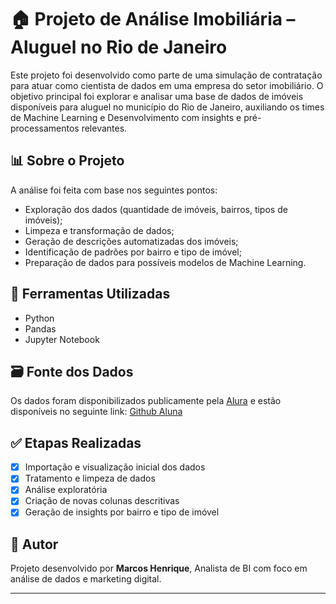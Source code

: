 # 🏠 Projeto de Análise Imobiliária – Aluguel no Rio de Janeiro

Este projeto foi desenvolvido como parte de uma simulação de contratação para atuar como cientista de dados em uma empresa do setor imobiliário. O objetivo principal foi explorar e analisar uma base de dados de imóveis disponíveis para aluguel no município do Rio de Janeiro, auxiliando os times de Machine Learning e Desenvolvimento com insights e pré-processamentos relevantes.

## 📊 Sobre o Projeto

A análise foi feita com base nos seguintes pontos:

- Exploração dos dados (quantidade de imóveis, bairros, tipos de imóveis);
- Limpeza e transformação de dados;
- Geração de descrições automatizadas dos imóveis;
- Identificação de padrões por bairro e tipo de imóvel;
- Preparação de dados para possíveis modelos de Machine Learning.

## 🧰 Ferramentas Utilizadas

- Python
- Pandas
- Jupyter Notebook


## 🗃️ Fonte dos Dados

Os dados foram disponibilizados publicamente pela [Alura](https://github.com/alura-cursos/pandas-conhecendo-a-biblioteca) e estão disponíveis no seguinte link: [Github Aluna](https://raw.githubusercontent.com/alura-cursos/pandas-conhecendo-a-biblioteca/main/base-de-dados/aluguel.csv)

## ✅ Etapas Realizadas

- [x] Importação e visualização inicial dos dados
- [x] Tratamento e limpeza de dados
- [x] Análise exploratória
- [x] Criação de novas colunas descritivas
- [x] Geração de insights por bairro e tipo de imóvel

## 👤 Autor

Projeto desenvolvido por **Marcos Henrique**, Analista de BI com foco em análise de dados e marketing digital.

---



